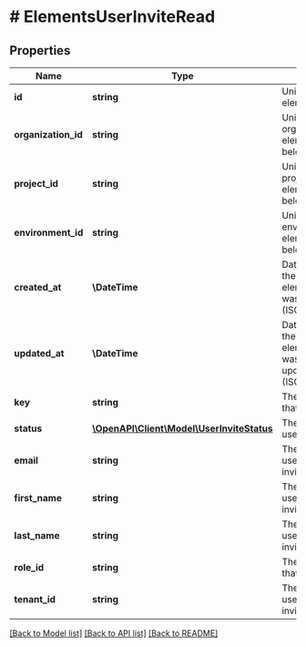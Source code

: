 # # ElementsUserInviteRead

## Properties

Name | Type | Description | Notes
------------ | ------------- | ------------- | -------------
**id** | **string** | Unique id of the elements_user_invite |
**organization_id** | **string** | Unique id of the organization that the elements_user_invite belongs to. |
**project_id** | **string** | Unique id of the project that the elements_user_invite belongs to. |
**environment_id** | **string** | Unique id of the environment that the elements_user_invite belongs to. |
**created_at** | **\DateTime** | Date and time when the elements_user_invite was created (ISO_8601 format). |
**updated_at** | **\DateTime** | Date and time when the elements_user_invite was last updated/modified (ISO_8601 format). |
**key** | **string** | The key of the user that is being invited |
**status** | [**\OpenAPI\Client\Model\UserInviteStatus**](UserInviteStatus.md) | The status of the user invite |
**email** | **string** | The email of the user that being invited |
**first_name** | **string** | The first name of the user that is being invited |
**last_name** | **string** | The last name of the user that is being invited |
**role_id** | **string** | The role of the user that is being invited |
**tenant_id** | **string** | The tenant id of the user that is being invited |

[[Back to Model list]](../../README.md#models) [[Back to API list]](../../README.md#endpoints) [[Back to README]](../../README.md)
